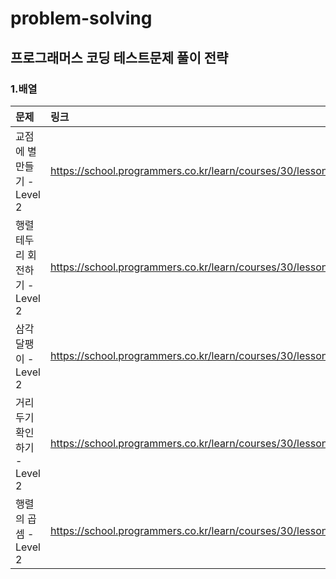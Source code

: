 # problem-solving



## 프로그래머스 코딩 테스트문제 풀이 전략

### 1.배열

| 문제                           | 링크                                                         |
| :----------------------------- | :----------------------------------------------------------- |
| 교점에 별 만들기 - Level 2     | https://school.programmers.co.kr/learn/courses/30/lessons/87377 |
| 행렬 테두리 회전하기 - Level 2 | https://school.programmers.co.kr/learn/courses/30/lessons/77485 |
| 삼각 달팽이 - Level 2          | https://school.programmers.co.kr/learn/courses/30/lessons/68645 |
| 거리두기 확인하기 - Level 2    | https://school.programmers.co.kr/learn/courses/30/lessons/81302 |
| 행렬의 곱셈 - Level 2          | https://school.programmers.co.kr/learn/courses/30/lessons/12949 |
